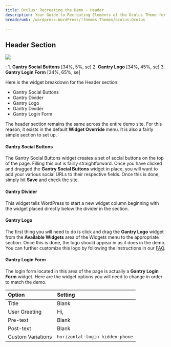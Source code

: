 ```yaml
---
title: Oculus: Recreating the Demo - Header
description: Your Guide to Recreating Elements of the Oculus Theme for WordPress
breadcrumb: /wordpress:WordPress/!themes:Themes/oculus:Oculus

---
```


Header Section
-----
![][demo]

:	1. **Gantry Social Buttons** [34%, 5%, se]
	2. **Gantry Logo** [34%, 45%, se]
	3. **Gantry Login Form** [34%, 65%, se]

Here is the widget breakdown for the Header section:

* Gantry Social Buttons
* Gantry Divider
* Gantry Logo
* Gantry Divider
* Gantry Login Form

The header section remains the same across the entire demo site. For this reason, it exists in the default **Widget Override** menu. It is also a fairly simple section to set up.

#### Gantry Social Buttons

The Gantry Social Buttons widget creates a set of social buttons on the top of the page. Filling this out is fairly straightforward. Once you have clicked and dragged the **Gantry Social Buttons** widget in place, you will want to add your various social URLs to their respective fields. Once this is done, simply hit **Save** and check the site.

#### Gantry Divider

This widget tells WordPress to start a new widget column beginning with the widget placed directly below the divider in the section.

#### Gantry Logo

The first thing you will need to do is click and drag the **Gantry Logo** widget from the **Available Widgets** area of the Widgets menu to the appropriate section. Once this is done, the logo should appear in as it does in the demo. You can further customize this logo by following the instructions in our [FAQ][faq].

#### Gantry Login Form

The login form located in this area of the page is actually a **Gantry Login Form** widget. Here are the widget options you will need to change in order to match the demo.

| Option            | Setting                         |  
| :---------------- | :------------------------------ |  
| Title             | Blank                           |  
| User Greeting     | Hi,                             |  
| Pre-text          | Blank                           |  
| Post-text         | Blank                           |  
| Custom Variations | `horizontal-login hidden-phone` |  


[demo]: assets/demo_1.jpeg
[faq]: faq.md